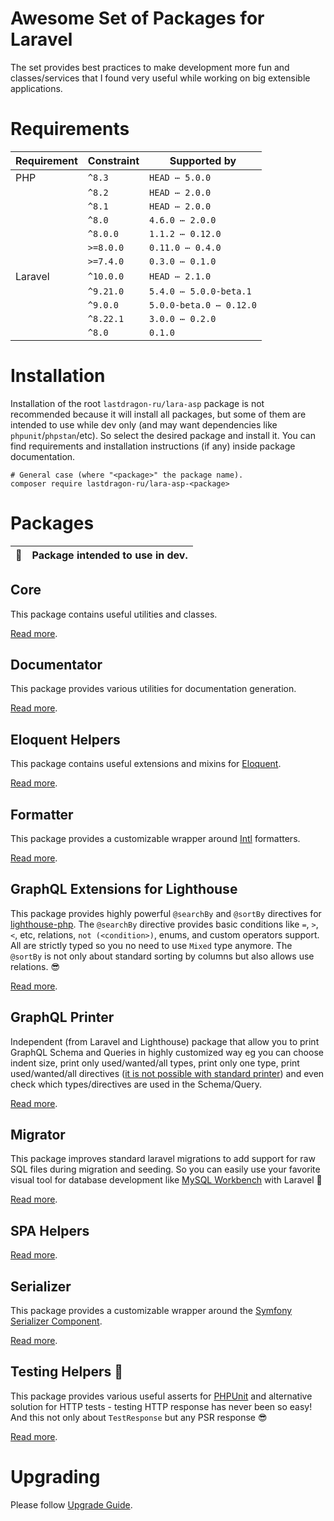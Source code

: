 # Awesome Set of Packages for Laravel

The set provides best practices to make development more fun and classes/services that I found very useful while working on big extensible applications.

[include:exec]: <./dev/artisan lara-asp-documentator:requirements>
[//]: # (start: 3d045d7a4689231a18ef4436deb0b7c931a93959113b45d9f544bd2b0edcf45d)
[//]: # (warning: Generated automatically. Do not edit.)

# Requirements

| Requirement  | Constraint          | Supported by |
|--------------|---------------------|------------------|
|  PHP  | `^8.3` |   `HEAD ⋯ 5.0.0`   |
|  | `^8.2` |   `HEAD ⋯ 2.0.0`   |
|  | `^8.1` |   `HEAD ⋯ 2.0.0`   |
|  | `^8.0` |   `4.6.0 ⋯ 2.0.0`   |
|  | `^8.0.0` |   `1.1.2 ⋯ 0.12.0`   |
|  | `>=8.0.0` |   `0.11.0 ⋯ 0.4.0`   |
|  | `>=7.4.0` |   `0.3.0 ⋯ 0.1.0`   |
|  Laravel  | `^10.0.0` |   `HEAD ⋯ 2.1.0`   |
|  | `^9.21.0` |   `5.4.0 ⋯ 5.0.0-beta.1`   |
|  | `^9.0.0` |   `5.0.0-beta.0 ⋯ 0.12.0`   |
|  | `^8.22.1` |   `3.0.0 ⋯ 0.2.0`   |
|  | `^8.0` |  `0.1.0`   |

[//]: # (end: 3d045d7a4689231a18ef4436deb0b7c931a93959113b45d9f544bd2b0edcf45d)

# Installation

Installation of the root `lastdragon-ru/lara-asp` package is not recommended because it will install all packages, but some of them are intended to use while dev only (and may want dependencies like `phpunit`/`phpstan`/etc). So select the desired package and install it. You can find requirements and installation instructions (if any) inside package documentation.

```shell
# General case (where "<package>" the package name).
composer require lastdragon-ru/lara-asp-<package>
```

# Packages

| 🐝 | Package intended to use in dev. |
|:--:|---------------------------------|

[include:package-list]: ./packages
[//]: # (start: df3ee6374fabefbdeb79b26164b3f2ef88f6ed94646bb5d44751ea6da758de19)
[//]: # (warning: Generated automatically. Do not edit.)

## Core

This package contains useful utilities and classes.

[Read more](<packages/core/README.md>).

## Documentator

This package provides various utilities for documentation generation.

[Read more](<packages/documentator/README.md>).

## Eloquent Helpers

This package contains useful extensions and mixins for [Eloquent](https://laravel.com/docs/eloquent).

[Read more](<packages/eloquent/README.md>).

## Formatter

This package provides a customizable wrapper around [Intl](https://www.php.net/manual/en/book.intl) formatters.

[Read more](<packages/formatter/README.md>).

## GraphQL Extensions for Lighthouse

This package provides highly powerful `@searchBy` and `@sortBy`  directives for [lighthouse-php](https://lighthouse-php.com/). The `@searchBy` directive provides basic conditions like `=`, `>`, `<`, etc, relations, `not (<condition>)`, enums, and custom operators support. All are strictly typed so you no need to use `Mixed` type anymore. The `@sortBy` is not only about standard sorting by columns but also allows use relations. 😎

[Read more](<packages/graphql/README.md>).

## GraphQL Printer

Independent (from Laravel and Lighthouse) package that allow you to print GraphQL Schema and Queries in highly customized way eg you can choose indent size, print only used/wanted/all types, print only one type, print used/wanted/all directives ([it is not possible with standard printer](https://github.com/webonyx/graphql-php/issues/552)) and even check which types/directives are used in the Schema/Query.

[Read more](<packages/graphql-printer/README.md>).

## Migrator

This package improves standard laravel migrations to add support for raw SQL files during migration and seeding. So you can easily use your favorite visual tool for database development like [MySQL Workbench](https://www.mysql.com/products/workbench/) with Laravel 🥳

[Read more](<packages/migrator/README.md>).

## SPA Helpers

[Read more](<packages/spa/README.md>).

## Serializer

This package provides a customizable wrapper around the [Symfony Serializer Component](https://symfony.com/doc/current/components/serializer.html).

[Read more](<packages/serializer/README.md>).

## Testing Helpers 🐝

This package provides various useful asserts for [PHPUnit](https://phpunit.de/) and alternative solution for HTTP tests - testing HTTP response has never been so easy! And this not only about `TestResponse` but any PSR response 😎

[Read more](<packages/testing/README.md>).

[//]: # (end: df3ee6374fabefbdeb79b26164b3f2ef88f6ed94646bb5d44751ea6da758de19)

[include:file]: ./docs/Shared/Upgrading.md
[//]: # (start: 58c515c01daf29a92b704a09f78da2fa719462cc37e47d3abde0331a7b1da0a3)
[//]: # (warning: Generated automatically. Do not edit.)

# Upgrading

Please follow [Upgrade Guide](UPGRADE.md).

[//]: # (end: 58c515c01daf29a92b704a09f78da2fa719462cc37e47d3abde0331a7b1da0a3)
